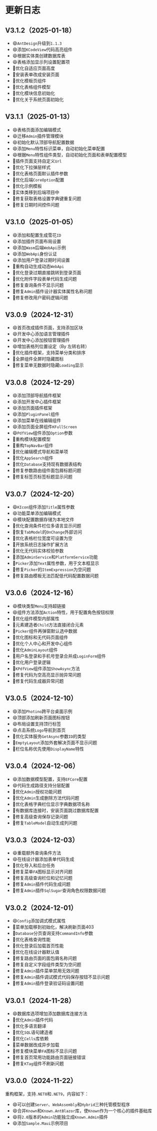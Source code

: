 ﻿# 更新日志

## V3.1.2（2025-01-18）

- 😄`AntDesign`升级到`1.1.3`
- 😄添加`KCodeView`代码高亮组件
- 😄根据实体类创建数据库表
- 😄表格添加显示列设置配置项
- 🔨优化自适应页面高度
- 🔨安装表单改成安装页面
- 🔨优化模板页组件
- 🔨优化表格组件模型
- 🔨优化模块信息初始化
- 🔨优化关于系统页面初始化

## V3.1.1（2025-01-13）

- 😄表格页面添加编辑模式
- 😄迁移`Admin`插件管理模块
- 😄初始化默认顶部导航配置数据
- 😄添加`Menu`特性标识菜单，自动初始化菜单配置
- 😄根据`Menu`特性组件类型，自动初始化页面和表单配置模型
- 🔨插件页面支持自定义`Url`
- 🔨优化下拉弹层样式
- 🔨优化表格页面默认插件参数
- 🔨优化后端`CoreOption`配置
- 🔨优化示例模板
- 🔨实体类移到后端项目中
- 🐛修复获取表格设置字典键重复问题
- 🐛修复日期时间控件问题

## V3.1.0（2025-01-05）

- 😄添加和配置生成雪花`ID`
- 😄添加插件页面布局设置
- 😄添加`Wasm`后端`WebApi`示例
- 😄添加`WebApi`身份认证
- 😄添加用户登录过期时间设置
- 🔨重构自动生成动态`WebApi`
- 🔨优化登录过期直接跳转到登录页面
- 🔨优化附件字段表单代码生成问题
- 🐛修复查询条件不显示问题
- 🐛修复`Admin`插件设计器实体属性名称问题
- 🐛修复修改用户密码逻辑问题

## V3.0.9（2024-12-31）

- 😄首页改成插件页面，支持添加区块
- 😄开发中心添加语言管理插件
- 😄开发中心添加按钮管理插件
- 😄增加表格列位置设定（By 左转右转）
- 🔨优化插件框架，支持菜单分类和排序
- 🔨全屏组件全屏时隐藏图标
- 🐛修复菜单无数据时隐藏`Loading`显示

## V3.0.8（2024-12-29）

- 😄添加顶部导航插件框架
- 😄添加开发中心插件框架
- 😄添加页面插件框架
- 😄添加`PluginPanel`组件
- 😄添加菜单在线编辑组件
- 😄添加页面全屏组件`KFullScreen`
- 😄`PdfView`组件添加`Option`参数
- 🔨重构模块配置模型
- 🔨重构`TopNavBar`组件
- 🔨优化编辑模式导航和菜单项
- 🔨优化`AppSearch`组件
- 🔨优化`Database`支持现有数据表结构
- 🐛修复参数路由组件面包屑标题问题
- 🐛修复标签页标签标题显示问题

## V3.0.7（2024-12-20）

- 😄`KIcon`组件添加`Title`属性参数
- 😄功能菜单添加编辑模式
- 😄模块配置数据存储为本地文件
- 🔨优化查询条件栏位多语言显示问题
- 🔨恢复`TabModel`的`OnChange`外部访问
- 🔨优化表格栏位宽度可设置为空
- 🔨开放系统日志操作扩展方法
- 🔨优化无代码实体校验参数
- 🔨添加`AdminService`和`PlatformService`功能
- 🔨`Picker`添加`Text`属性参数，用于文本框显示
- 🐛修复`Picker`的`ItemExpression`为空问题
- 🐛修复路由模板无法匹配低代码配置数据问题

## V3.0.6（2024-12-16）

- 😄模块类型`Menu`支持超链接
- 😄组件方法添加`Action`特性，用于配置角色按钮权限
- 🔨优化组件模型内部属性
- 🔨元素建造者`Child`方法直接闭合元素
- 🔨`Picker`组件再弹窗默认选中数据
- 🔨优化图标和无代码页面组件
- 🔨优化个人中心和开发中心组件
- 🔨优化`AdminLayout`组件
- 🔨用户名登录和手机号登录合并成`LoginForm`组件
- 🔨优化用户登录逻辑
- 🔨`KPdfView`组件添加`ShowAsync`方法
- 🐛修复代码为空高亮显示抛异常问题
- 🐛修复代码生成器异常问题

## V3.0.5（2024-12-10）

- 😄添加`Photino`跨平台桌面示例
- 😄顶部添加刷新页面图标按钮
- 😄布局设置支持顶行标签
- 😄点击系统`Logo`导航到首页
- 🔨优化实体服务`GetAsync`参数`ID`的类型
- 🔨`EmptyLayout`添加外套解决页面不显示问题
- 🔨栏位名称优先使用`DisplayName`特性

## V3.0.4（2024-12-06）

- 😄添加数据模型配置，支持`EFCore`配置
- 😄代码生成路径支持分层配置
- 🔨优化`Admin`授权功能问题
- 🔨优化`Admin`生成删除方法代码问题
- 🔨优化表格字典栏位显示字典数据项名称
- 🔨有数据库连接时，安装页面跳过数据库配置
- 🐛修复高级查询保存记录问题
- 🐛修复`TableModel`自动生成列问题

## V3.0.3（2024-12-03）

- 😄重载额外查询条件方法
- 😄在线设计器添加表单代码生成
- 🔨优化导入和后台任务
- 🐛修复菜单`FA`图标显示对齐问题
- 🐛修复高级查询栏位和记忆问题
- 🐛修复`Admin`插件代码生成问题
- 🐛修复`Admin`插件`SqlSugar`查询角色权限数据问题

## V3.0.2（2024-12-01）

- 😄`Config`添加调式模式属性
- 🔨菜单加载移到初始化，解决刷新页面403
- 🔨`Database`分页查询支持`CommandInfo`参数
- 🔨优化表格查询性能
- 🔨优化登录后加载首页性能
- 🔨优化在线设计器默认值
- 🐛修复路由页面的面包屑名称问题
- 🐛修复自定义字段组件类型为空问题
- 🐛修复`Admin`插件菜单禁用无效问题
- 🐛修复`Admin`插件调试模式代码保存按钮不显示问题
- 🐛修复`Admin`插件登录验证码设置问题

## V3.0.1（2024-11-28）

- 😄数据库选项增加添加数据库连接方法
- 🔨优化`Admin`插件代码
- 🔨优化多语言翻译
- 🔨优化`SQL`语句建造者
- 🔨优化`Cells`库依赖
- 🔨菜单数据改成异步加载
- 🐛修复模块菜单`FA`图标不显示问题
- 🐛修复首页常用功能路由页面链接错误
- 🐛修复`KTag`组件不刷新问题

## V3.0.0（2024-11-22）

重构框架，支持`.NET8`和`.NET9`，内容如下：
- 😄可以创建`Server`、`WebAssembly`和`Hybrid`三种托管模型程序
- 😄合并`Known`和`Known.AntBlazor`库，使`Known`作为一个核心的插件基础库
- 😄将`2.0`版本的`Admin`功能独立成`Known.Admin`插件
- 😄添加`Sample.Maui`示例项目